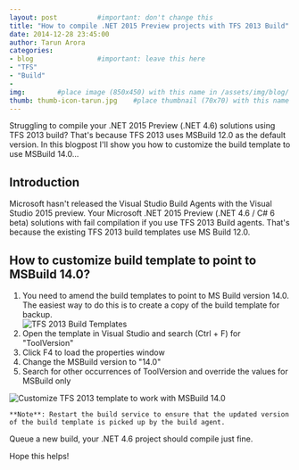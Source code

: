 ```yaml
---
layout: post          #important: don't change this
title: "How to compile .NET 2015 Preview projects with TFS 2013 Build"
date: 2014-12-28 23:45:00
author: Tarun Arora
categories:
- blog                #important: leave this here
- "TFS"
- "Build"
- 
img:        #place image (850x450) with this name in /assets/img/blog/
thumb: thumb-icon-tarun.jpg    #place thumbnail (70x70) with this name in /assets/img/blog/thumbs/
---
```

Struggling to compile your .NET 2015 Preview (.NET 4.6) solutions using TFS 2013 build? That's because TFS 2013 uses MSBuild 12.0 as the default version. In this blogpost I'll show you how to customize the build template to use MSBuild 14.0... 
<!--more-->
## Introduction ##
Microsoft hasn't released the Visual Studio Build Agents with the Visual Studio 2015 preview. Your Microsoft .NET 2015 Preview (.NET 4.6 / C# 6 beta) solutions with fail compilation if you use TFS 2013 Build agents. That's because the existing TFS 2013 build templates use MS Build 12.0. 


## How to customize build template to point to MSBuild 14.0? ##


1. You need to amend the build templates to point to MS Build version 14.0. The easiest way to do this is to create a copy of the build template for backup.  
![TFS 2013 Build Templates](C:\Users\tarun.b.arora\Source\Repos\visualstudiogeeks.github.io\assets\img\blog\tarun\post03_tfs2013buildtemplates.jpg)
2. Open the template in Visual Studio and search (Ctrl + F) for "ToolVersion"
3. Click F4 to load the properties window 
4. Change the MSBuild version to "14.0"
5. Search for other occurrences of ToolVersion and override the values for MSBuild only

![Customize TFS 2013 template to work with MSBuild 14.0](C:\Users\tarun.b.arora\Source\Repos\visualstudiogeeks.github.io\assets\img\blog\tarun\post03_tfs2013buildtemplatecustomization.jpg)

	**Note**: Restart the build service to ensure that the updated version of the build template is picked up by the build agent. 

Queue a new build, your .NET 4.6 project should compile just fine.

Hope this helps! 